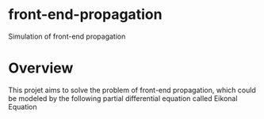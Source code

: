 # front-end-propagation
Simulation of front-end propagation
# Overview

This projet aims to solve the problem of front-end propagation, which could be modeled by the following partial differential equation called Eikonal Equation 
